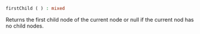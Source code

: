 ```php
firstChild ( ) : mixed
```

Returns the first child node of the current node or null if the current nod has no child nodes.